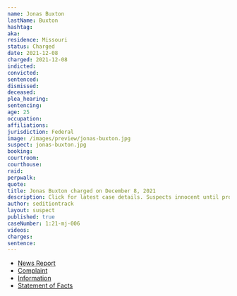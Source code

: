 ```yaml
---
name: Jonas Buxton
lastName: Buxton
hashtag:
aka:
residence: Missouri
status: Charged
date: 2021-12-08
charged: 2021-12-08
indicted:
convicted:
sentenced:
dismissed:
deceased:
plea_hearing:
sentencing:
age: 25
occupation:
affiliations:
jurisdiction: Federal
image: /images/preview/jonas-buxton.jpg
suspect: jonas-buxton.jpg
booking:
courtroom:
courthouse:
raid:
perpwalk:
quote:
title: Jonas Buxton charged on December 8, 2021
description: Click for latest case details. Suspects innocent until proven guilty.
author: seditiontrack
layout: suspect
published: true
caseNumber: 1:21-mj-006
videos:
charges:
sentence:
---
```

- [News Report](https://www.kmov.com/news/st-louis-man-faces-federal-charges-for-involvement-in-january-6-capitol-riot/article_456b66e6-5a14-11ec-bbcd-a7b1b51ac5a6.html)
- [Complaint](https://www.justice.gov/usao-dc/case-multi-defendant/file/1468836/download)
- [Information](https://extremism.gwu.edu/sites/g/files/zaxdzs2191/f/Jonas%20Buxton%20Information.pdf)
- [Statement of Facts](https://www.justice.gov/usao-dc/case-multi-defendant/file/1468841/download)
